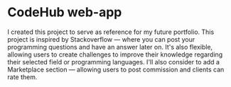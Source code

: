 # CodeHub web-app

I created this project to serve as reference for my future portfolio. This project is inspired by Stackoverflow — where you can post your programming questions and have an answer later on. It's also flexible, allowing users to create challenges to improve their knowledge regarding their selected field or programming languages. I'll also consider to add a Marketplace section — allowing users to post commission and clients can rate them. 
